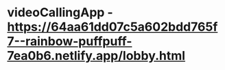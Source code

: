 # videoCallingApp - https://64aa61dd07c5a602bdd765f7--rainbow-puffpuff-7ea0b6.netlify.app/lobby.html
